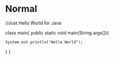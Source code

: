 # Normal
 //Just Hello World for Java
 
 class main{
  public static void main(String args[]){
  
    System.out.println("Hello World");
  
  
  }
 }
